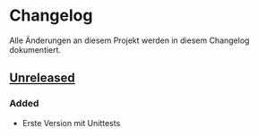 # Changelog

Alle Änderungen an diesem Projekt werden in diesem Changelog dokumentiert.

## [Unreleased]
### Added
- Erste Version mit Unittests

[Unreleased]: https://github.com/youthweb/bbcode-parser/compare/c4163941a543d79e2179fa54559ba06bc9e1f4a4...HEAD
